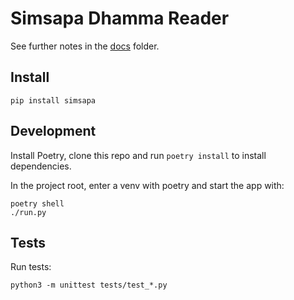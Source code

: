# Simsapa Dhamma Reader

See further notes in the [docs](./docs/index.md) folder.

## Install

``` shell
pip install simsapa
```

## Development

Install Poetry, clone this repo and run `poetry install` to install dependencies.

In the project root, enter a venv with poetry and start the app with:

``` shell
poetry shell
./run.py
```

## Tests

Run tests:

``` shell
python3 -m unittest tests/test_*.py
```

